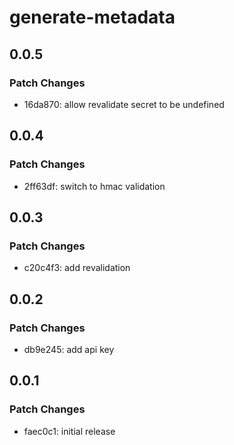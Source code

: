 # generate-metadata

## 0.0.5

### Patch Changes

- 16da870: allow revalidate secret to be undefined

## 0.0.4

### Patch Changes

- 2ff63df: switch to hmac validation

## 0.0.3

### Patch Changes

- c20c4f3: add revalidation

## 0.0.2

### Patch Changes

- db9e245: add api key

## 0.0.1

### Patch Changes

- faec0c1: initial release
